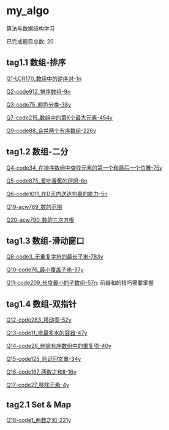# my_algo

算法与数据结构学习

已完成题目总数: 20

## tag1.1 数组-排序

[Q1-LCR170_数组中的逆序对-1n](https://github.com/gmYuan/my_algo/blob/main/Q1-LCR170/2.2-%E5%89%91%E6%8C%87offer51%3ALCR170.md)

[Q2-code912_排序数组-9n](https://github.com/gmYuan/my_algo/blob/main/Q2-code912/2.2-code912.md)

[Q3-code75_颜色分类-38y](https://github.com/gmYuan/my_algo/blob/main/Q3-code75/2.1-code75.md)

[Q7-code215_数组中的第K个最大元素-454y](https://github.com/gmYuan/my_algo/blob/main/Q7-code215/2.2-code215.md)

[Q9-code88_合并两个有序数组-226y](https://github.com/gmYuan/my_algo/blob/main/Q9-code88/2.2-code88.md)


## tag1.2 数组-二分

[Q4-code34_在排序数组中查找元素的第一个和最后一个位置-75y](https://github.com/gmYuan/my_algo/blob/main/Q4-code34/2.2-code34.md)

[Q5-code875_爱吃香蕉的珂珂-8n](https://github.com/gmYuan/my_algo/blob/main/Q5-code875/2.2-code875.md)

[Q6-code1011_在D天内送达包裹的能力-5n](https://github.com/gmYuan/my_algo/blob/main/Q6-code1011/2.2-code1011.md)

[Q19-acw789_数的范围]()

[Q20-acw790_数的三次方根]()


## tag1.3 数组-滑动窗口

[Q8-code3_无重复字符的最长子串-783y](https://github.com/gmYuan/my_algo/blob/main/Q8-code3/2.2-code3.md)

[Q10-code76_最小覆盖子串-97y](https://github.com/gmYuan/my_algo/blob/main/Q10-code76/2.2-code76.md)

[Q11-code209_长度最小的子数组-57n](https://github.com/gmYuan/my_algo/blob/main/Q11-code209/2.2-code209.md): 前缀和的技巧需要掌握


## tag1.4 数组-双指针

[Q12-code283_移动零-52y](https://github.com/gmYuan/my_algo/blob/main/Q12-code283/2.2-code283.md)

[Q13-code11_盛最多水的容器-47y]()

[Q14-code26_删除有序数组中的重复项-40y]()

[Q15-code125_验证回文串-34y]()

[Q16-code167_两数之和II-16y]()

[Q17-code27_移除元素-4y]()


## tag2.1 Set & Map

[Q18-code1_两数之和-221y]()